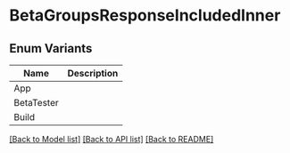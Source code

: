 # BetaGroupsResponseIncludedInner

## Enum Variants

| Name | Description |
|---- | -----|
| App |  |
| BetaTester |  |
| Build |  |

[[Back to Model list]](../README.md#documentation-for-models) [[Back to API list]](../README.md#documentation-for-api-endpoints) [[Back to README]](../README.md)


